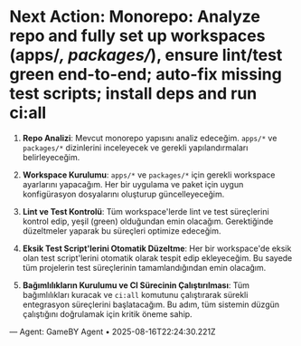 # Next Action: Monorepo: Analyze repo and fully set up workspaces (apps/*, packages/*), ensure lint/test green end-to-end; auto-fix missing test scripts; install deps and run ci:all

1. **Repo Analizi**: Mevcut monorepo yapısını analiz edeceğim. `apps/*` ve `packages/*` dizinlerini inceleyecek ve gerekli yapılandırmaları belirleyeceğim.

2. **Workspace Kurulumu**: `apps/*` ve `packages/*` için gerekli workspace ayarlarını yapacağım. Her bir uygulama ve paket için uygun konfigürasyon dosyalarını oluşturup güncelleyeceğim.

3. **Lint ve Test Kontrolü**: Tüm workspace'lerde lint ve test süreçlerini kontrol edip, yeşil (green) olduğundan emin olacağım. Gerektiğinde düzeltmeler yaparak bu süreçleri optimize edeceğim.

4. **Eksik Test Script'lerini Otomatik Düzeltme**: Her bir workspace'de eksik olan test script'lerini otomatik olarak tespit edip ekleyeceğim. Bu sayede tüm projelerin test süreçlerinin tamamlandığından emin olacağım.

5. **Bağımlılıkların Kurulumu ve CI Sürecinin Çalıştırılması**: Tüm bağımlılıkları kuracak ve `ci:all` komutunu çalıştırarak sürekli entegrasyon süreçlerini başlatacağım. Bu adım, tüm sistemin düzgün çalıştığını doğrulamak için kritik öneme sahip.

— Agent: GameBY Agent • 2025-08-16T22:24:30.221Z
